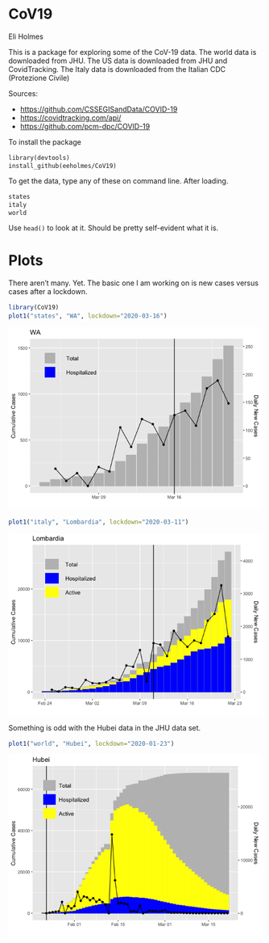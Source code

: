 CoV19
================
Eli Holmes

This is a package for exploring some of the CoV-19 data. The world data
is downloaded from JHU. The US data is downloaded from JHU and
CovidTracking. The Italy data is downloaded from the Italian CDC
(Protezione Civile)

Sources:

  - <https://github.com/CSSEGISandData/COVID-19>
  - <https://covidtracking.com/api/>
  - <https://github.com/pcm-dpc/COVID-19>

To install the package

    library(devtools)
    install_github(eeholmes/CoV19)

To get the data, type any of these on command line. After loading.

    states
    italy
    world

Use `head()` to look at it. Should be pretty self-evident what it is.

# Plots

There aren’t many. Yet. The basic one I am working on is new cases
versus cases after a lockdown.

``` r
library(CoV19)
plot1("states", "WA", lockdown="2020-03-16")
```

![](README_files/figure-gfm/unnamed-chunk-1-1.png)<!-- -->

``` r
plot1("italy", "Lombardia", lockdown="2020-03-11")
```

![](README_files/figure-gfm/unnamed-chunk-2-1.png)<!-- -->

Something is odd with the Hubei data in the JHU data set.

``` r
plot1("world", "Hubei", lockdown="2020-01-23")
```

![](README_files/figure-gfm/unnamed-chunk-3-1.png)<!-- -->
